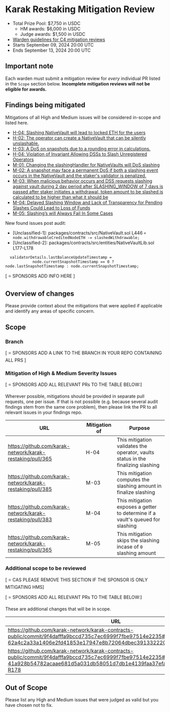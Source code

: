 # Karak Restaking Mitigation Review
- Total Prize Pool: $7,750 in USDC
  - HM awards: $6,000 in USDC
  - Judge awards: $1,500 in USDC
- [Warden guidelines for C4 mitigation reviews](https://code4rena.notion.site/Guidelines-for-C4-mitigation-reviews-ed10fc5cfbf640bd8dcec66f38b343c4)
- Starts September 09, 2024 20:00 UTC 
- Ends September 13, 2024 20:00 UTC 

## Important note 

Each warden must submit a mitigation review for *every* individual PR listed in the `Scope` section below. **Incomplete mitigation reviews will not be eligible for awards.**

## Findings being mitigated

Mitigations of all High and Medium issues will be considered in-scope and listed here.

- [H-04: Slashing NativeVault will lead to locked ETH for the users](https://github.com/code-423n4/2024-07-karak-findings/issues/102)
- [H-02: The operator can create a NativeVault that can be silently unslashable.](https://github.com/code-423n4/2024-07-karak-findings/issues/55)
- [H-03: A DoS on snapshots due to a rounding error in calculations.](https://github.com/code-423n4/2024-07-karak-findings/issues/36)
- [H-04: Violation of Invariant Allowing DSSs to Slash Unregistered Operators](https://github.com/code-423n4/2024-07-karak-findings/issues/4)
- [M-01: Changing the slashingHandler for NativeVaults will DoS slashing](https://github.com/code-423n4/2024-07-karak-findings/issues/49)
- [M-02: A snapshot may face a permanent DoS if both a slashing event occurs in the NativeVault and the staker's validator is penalized.](https://github.com/code-423n4/2024-07-karak-findings/issues/31)
- [M-03: When malicious behavior occurs and DSS requests slashing against vault during 2 day period after SLASHING_WINDOW of 7 days is passed after staker initiates a withdrawal, token amount to be slashed is calculated to be higher than what it should be](https://github.com/code-423n4/2024-07-karak-findings/issues/17)
- [M-04: Delayed Slashing Window and Lack of Transparency for Pending Slashes Could Lead to Loss of Funds](https://github.com/code-423n4/2024-07-karak-findings/issues/15)
- [M-05: Slashing’s will Always Fail In Some Cases](https://github.com/code-423n4/2024-07-karak-findings/issues/7)

New found issues post audit:
- [Unclassified-1]: packages/contracts/src/NativeVault.sol L446 `+ node.withdrawableCreditedNodeETH -= slashedWithdrawable;`
- [Unclassified-2]: packages/contracts/src/entities/NativeVaultLib.sol L177-L178
```
  validatorDetails.lastBalanceUpdateTimestamp =
            node.currentSnapshotTimestamp == 0 ? node.lastSnapshotTimestamp : node.currentSnapshotTimestamp;
```


[ ⭐️ SPONSORS ADD INFO HERE ]

## Overview of changes

Please provide context about the mitigations that were applied if applicable and identify any areas of specific concern.

## Scope

### Branch
[ ⭐️ SPONSORS ADD A LINK TO THE BRANCH IN YOUR REPO CONTAINING ALL PRS ]

### Mitigation of High & Medium Severity Issues
[ ⭐️ SPONSORS ADD ALL RELEVANT PRs TO THE TABLE BELOW:]

Wherever possible, mitigations should be provided in separate pull requests, one per issue. If that is not possible (e.g. because several audit findings stem from the same core problem), then please link the PR to all relevant issues in your findings repo. 

| URL | Mitigation of | Purpose | 
| ----------- | ------------- | ----------- |
| https://github.com/karak-network/karak-restaking/pull/365 | H-04 | This mitigation validates the operator, vaults status in the finalizing slashing |
| https://github.com/karak-network/karak-restaking/pull/385 | M-03 | This mitigation computes the slashing amount in finalize slashing |
| https://github.com/karak-network/karak-restaking/pull/383 | M-04 | This mitigation exposes a getter to determine if a vault's queued for slashing |
| https://github.com/karak-network/karak-restaking/pull/365 | M-05 | This mitigation skips the slashing incase of `0` slashing amount |
### Additional scope to be reviewed
[ ⭐️ CAS PLEASE REMOVE THIS SECTION IF THE SPONSOR IS ONLY MITIGATING HMS]

[ ⭐️ SPONSORS ADD ALL RELEVANT PRs TO THE TABLE BELOW:]

These are additional changes that will be in scope.

| URL | Mitigation of | Purpose | 
| ----------- | ------------- | ----------- |
| https://github.com/karak-network/karak-contracts-public/commit/9f4dafffa9bccd735c7ec6999f7fbe97514e2235#diff-62a4c2a33a1406e2fd41853e17947e8b72064dbec391332220e5ebb93216bea0R446 | Unclassified-1 | Critical fix |
| https://github.com/karak-network/karak-contracts-public/commit/9f4dafffa9bccd735c7ec6999f7fbe97514e2235#diff-41a928b54782acaae681d5a031db58051d7db1e4139faa37efa7a23a19dd8286R177-R178 | Unclassified-1 | Critical fix |

## Out of Scope

Please list any High and Medium issues that were judged as valid but you have chosen not to fix.
